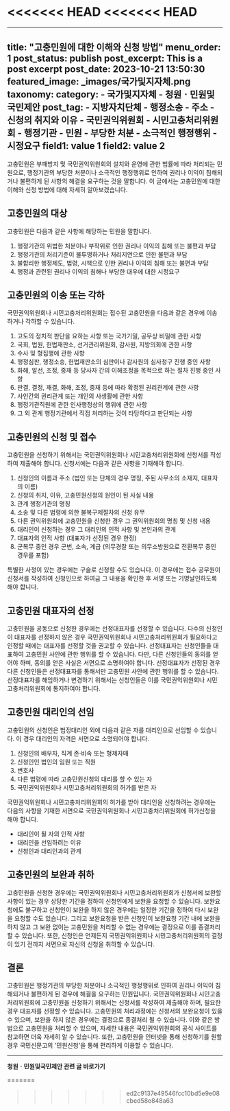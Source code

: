 <<<<<<< HEAD
<<<<<<< HEAD
=======
---
title: "고충민원에 대한 이해와 신청 방법"
menu_order: 1
post_status: publish
post_excerpt: This is a post excerpt
post_date: 2023-10-21 13:50:30
featured_image: _images/국가및지자체.png
taxonomy:
    category:
        - 국가및지자체
        - 청원ㆍ민원및국민제안
    post_tag:
        -  지방자치단체
        -  행정소송
        -  주소
        -  신청의 취지와 이유
        -  국민권익위원회
        -  시민고충처리위원회
        -  행정기관
        -  민원
        -  부당한 처분
        -  소극적인 행정행위
        -  시정요구
    field1: value 1
    field2: value 2
---


고충민원은 부패방지 및 국민권익위원회의 설치와 운영에 관한 법률에 따라 처리되는 민원으로, 행정기관의 부당한 처분이나 소극적인 행정행위로 인하여 권리나 이익이 침해되거나 불편하게 된 사항의 해결을 요구하는 것을 말합니다. 이 글에서는 고충민원에 대한 이해와 신청 방법에 대해 자세히 알아보겠습니다.

## 고충민원의 대상

고충민원은 다음과 같은 사항에 해당하는 민원을 말합니다.

1. 행정기관의 위법한 처분이나 부작위로 인한 권리나 이익의 침해 또는 불편과 부담
2. 행정기관의 처리기준이 불투명하거나 처리지연으로 인한 불편과 부담
3. 불합리한 행정제도, 법령, 시책으로 인한 권리나 이익의 침해 또는 불편과 부담
4. 행정과 관련된 권리나 이익의 침해나 부당한 대우에 대한 시정요구

## 고충민원의 이송 또는 각하

국민권익위원회나 시민고충처리위원회는 접수된 고충민원을 다음과 같은 경우에 이송하거나 각하할 수 있습니다.

1. 고도의 정치적 판단을 요하는 사항 또는 국가기밀, 공무상 비밀에 관한 사항
2. 국회, 법원, 헌법재판소, 선거관리위원회, 감사원, 지방의회에 관한 사항
3. 수사 및 형집행에 관한 사항
4. 행정심판, 행정소송, 헌법재판소의 심판이나 감사원의 심사청구 진행 중인 사항
5. 화해, 알선, 조정, 중재 등 당사자 간의 이해조정을 목적으로 하는 절차 진행 중인 사항
6. 판결, 결정, 재결, 화해, 조정, 중재 등에 따라 확정된 권리관계에 관한 사항
7. 사인간의 권리관계 또는 개인의 사생활에 관한 사항
8. 행정기관직원에 관한 인사행정상의 행위에 관한 사항
9. 그 외 관계 행정기관에서 직접 처리하는 것이 타당하다고 판단되는 사항

## 고충민원의 신청 및 접수

고충민원을 신청하기 위해서는 국민권익위원회나 시민고충처리위원회에 신청서를 작성하여 제출해야 합니다. 신청서에는 다음과 같은 사항을 기재해야 합니다.

1. 신청인의 이름과 주소 (법인 또는 단체의 경우 명칭, 주된 사무소의 소재지, 대표자의 이름)
2. 신청의 취지, 이유, 고충민원신청의 원인이 된 사실 내용
3. 관계 행정기관의 명칭
4. 소송 및 다른 법령에 의한 불복구제절차의 신청 유무
5. 다른 권익위원회에 고충민원을 신청한 경우 그 권익위원회의 명칭 및 신청 내용
6. 대리인이 신청하는 경우 그 대리인의 인적 사항 및 본인과의 관계
7. 대표자의 인적 사항 (대표자가 선정된 경우 한정)
8. 군복무 중인 경우 군번, 소속, 계급 (의무경찰 또는 의무소방원으로 전환복무 중인 경우를 포함)

특별한 사정이 있는 경우에는 구술로 신청할 수도 있습니다. 이 경우에는 접수 공무원이 신청서를 작성하여 신청인으로 하여금 그 내용을 확인한 후 서명 또는 기명날인하도록 해야 합니다.

## 고충민원 대표자의 선정

고충민원을 공동으로 신청한 경우에는 선정대표자를 선정할 수 있습니다. 다수의 신청인이 대표자를 선정하지 않은 경우 국민권익위원회나 시민고충처리위원회가 필요하다고 인정할 때에는 대표자를 선정할 것을 권고할 수 있습니다. 선정대표자는 신청인들을 대표하여 고충민원 사안에 관한 행위를 할 수 있습니다. 다만, 다른 신청인들의 동의를 얻어야 하며, 동의를 얻은 사실은 서면으로 소명하여야 합니다. 선정대표자가 선정된 경우 다른 신청인들은 선정대표자를 통해서만 고충민원 사안에 관한 행위를 할 수 있습니다. 선정대표자를 해임하거나 변경하기 위해서는 신청인들은 이를 국민권익위원회나 시민고충처리위원회에 통지하여야 합니다.

## 고충민원 대리인의 선임

고충민원의 신청인은 법정대리인 외에 다음과 같은 자를 대리인으로 선임할 수 있습니다. 이 경우 대리인의 자격은 서면으로 소명되어야 합니다.

1. 신청인의 배우자, 직계 존·비속 또는 형제자매
2. 신청인인 법인의 임원 또는 직원
3. 변호사
4. 다른 법령에 따라 고충민원신청의 대리를 할 수 있는 자
5. 국민권익위원회나 시민고충처리위원회의 허가를 받은 자

국민권익위원회나 시민고충처리위원회의 허가를 받아 대리인을 신청하려는 경우에는 다음의 사항을 기재한 서면으로 국민권익위원회나 시민고충처리위원회에 허가신청을 해야 합니다.

- 대리인이 될 자의 인적 사항
- 대리인을 선임하려는 이유
- 신청인과 대리인과의 관계

## 고충민원의 보완과 취하

고충민원을 신청한 경우에는 국민권익위원회나 시민고충처리위원회가 신청서에 보완할 사항이 있는 경우 상당한 기간을 정하여 신청인에게 보완을 요청할 수 있습니다. 보완요청에도 불구하고 신청인이 보완을 하지 않은 경우에는 일정한 기간을 정하여 다시 보완을 요청할 수도 있습니다. 그리고 보완요청을 받은 신청인이 보완요청 기간 내에 보완을 하지 않고 그 보완 없이는 고충민원을 처리할 수 없는 경우에는 결정으로 이를 종결처리 할 수 있습니다. 또한, 신청인은 언제든지 국민권익위원회나 시민고충처리위원회의 결정이 있기 전까지 서면으로 자신의 신청을 취하할 수 있습니다.

## 결론

고충민원은 행정기관의 부당한 처분이나 소극적인 행정행위로 인하여 권리나 이익이 침해되거나 불편하게 된 경우에 해결을 요구하는 민원입니다. 국민권익위원회나 시민고충처리위원회에 고충민원을 신청하기 위해서는 신청서를 작성하여 제출해야 하며, 필요한 경우 대표자를 선정할 수 있습니다. 고충민원의 처리과정에는 신청서의 보완요청이 있을 수 있으며, 보완을 하지 않은 경우에는 결정으로 종결처리 될 수 있습니다. 이와 같은 방법으로 고충민원을 처리할 수 있으며, 자세한 내용은 국민권익위원회의 공식 사이트를 참고하면 더욱 자세히 알 수 있습니다. 또한, 고충민원을 인터넷을 통해 신청하기를 원할 경우 국민신문고의 '민원신청'을 통해 편리하게 이용할 수 있습니다.


<!-- wp:separator -->
<hr class="wp-block-separator has-alpha-channel-opacity"/>
<!-- /wp:separator -->

<!-- wp:group {"backgroundColor":"base","layout":{"type":"constrained"}} -->
<div class="wp-block-group has-base-background-color has-background"><!-- wp:paragraph {"align":"center","fontSize":"large"} -->
<p class="has-text-align-center has-large-font-size"><strong>청원ㆍ민원및국민제안 관련 글 바로가기</strong></p>
<!-- /wp:paragraph -->


<!-- wp:latest-posts
{"categories":[{"id":7340,"count":19,"description":"","link":"https://uknowlaw.com/category/%ec%b2%ad%ec%9b%90%e3%86%8d%eb%af%bc%ec%9b%90%eb%b0%8f%ea%b5%ad%eb%af%bc%ec%a0%9c%ec%95%88/","name":"청원ㆍ민원및국민제안","slug":"청원ㆍ민원및국민제안","taxonomy":"category","parent":0,"meta":[],"_links":{"self":[{"href":"https://uknowlaw.com/wp-json/wp/v2/categories/7340"}],"collection":[{"href":"https://uknowlaw.com/wp-json/wp/v2/categories"}],"about":[{"href":"https://uknowlaw.com/wp-json/wp/v2/taxonomies/category"}],"wp:post_type":[{"href":"https://uknowlaw.com/wp-json/wp/v2/posts?categories=7340"}],"curies":[{"name":"wp","href":"https://api.w.org/{rel}","templated":true}]}}],"postsToShow":100,"excerptLength":28,"postLayout":"grid","columns":2,"featuredImageAlign":"left","featuredImageSizeSlug":"large","fontSize":"medium"} /--></div>
<!-- /wp:group -->
=======
>>>>>>> ed2c9137e49546fcc10bd5e9e08cbed58e848a63
